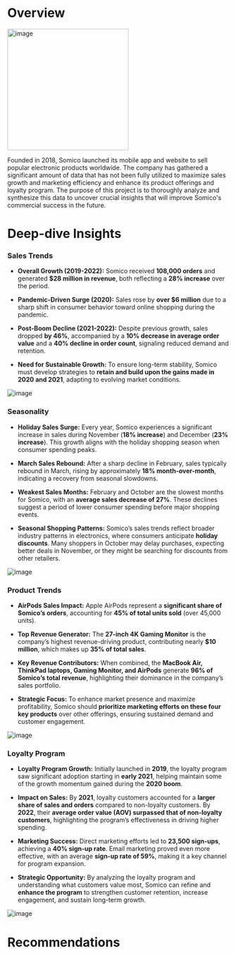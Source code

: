 # Overview
<img width="275" alt="image" src="https://github.com/user-attachments/assets/5b4cd34a-3b91-4f17-acee-0261e155811a" />

Founded in 2018, Somico launched its mobile app and website to sell popular electronic products worldwide. The company has gathered a significant amount of data that has not been fully utilized to maximize sales growth and marketing efficiency and enhance its product offerings and loyalty program. The purpose of this project is to thoroughly analyze and synthesize this data to uncover crucial insights that will improve Somico's commercial success in the future.

# Deep-dive Insights

### Sales Trends
- **Overall Growth (2019-2022):** Somico received **108,000 orders** and generated **$28 million in revenue**, both reflecting a **28% increase** over the period.  

- **Pandemic-Driven Surge (2020):** Sales rose by **over $6 million** due to a sharp shift in consumer behavior toward online shopping during the pandemic.  

- **Post-Boom Decline (2021-2022):** Despite previous growth, sales dropped **by 46%**, accompanied by a **10% decrease in average order value** and a **40% decline in order count**, signaling reduced demand and retention.  

- **Need for Sustainable Growth:** To ensure long-term stability, Somico must develop strategies to **retain and build upon the gains made in 2020 and 2021**, adapting to evolving market conditions.

![image](https://github.com/user-attachments/assets/e601df74-ab20-4744-b065-c4a9a5859a76) 

### Seasonality
- **Holiday Sales Surge:** Every year, Somico experiences a significant increase in sales during November (**18% increase**) and December (**23% increase**). This growth aligns with the holiday shopping season when consumer spending peaks.  

- **March Sales Rebound:** After a sharp decline in February, sales typically rebound in March, rising by approximately **18% month-over-month**, indicating a recovery from seasonal slowdowns.  

- **Weakest Sales Months:** February and October are the slowest months for Somico, with an **average sales decrease of 27%**. These declines suggest a period of lower consumer spending before major shopping events.  

- **Seasonal Shopping Patterns:** Somico’s sales trends reflect broader industry patterns in electronics, where consumers anticipate **holiday discounts**. Many shoppers in October may delay purchases, expecting better deals in November, or they might be searching for discounts from other retailers.

![image](https://github.com/user-attachments/assets/14344633-9bfa-4a44-bc30-748df1e0d33d)

### Product Trends
- **AirPods Sales Impact:** Apple AirPods represent a **significant share of Somico’s orders**, accounting for **45% of total units sold** (over 45,000 units).  

- **Top Revenue Generator:** The **27-inch 4K Gaming Monitor** is the company’s highest revenue-driving product, contributing nearly **$10 million**, which makes up **35% of total sales**.  

- **Key Revenue Contributors:** When combined, the **MacBook Air, ThinkPad laptops, Gaming Monitor, and AirPods** generate **96% of Somico’s total revenue**, highlighting their dominance in the company’s sales portfolio.  

- **Strategic Focus:** To enhance market presence and maximize profitability, Somico should **prioritize marketing efforts on these four key products** over other offerings, ensuring sustained demand and customer engagement.

![image](https://github.com/user-attachments/assets/766c038d-61c5-4a69-b0f4-4eb11849792d)

### Loyalty Program
- **Loyalty Program Growth:** Initially launched in **2019**, the loyalty program saw significant adoption starting in **early 2021**, helping maintain some of the growth momentum gained during the **2020 boom**.  

- **Impact on Sales:** By **2021**, loyalty customers accounted for a **larger share of sales and orders** compared to non-loyalty customers. By **2022**, their **average order value (AOV) surpassed that of non-loyalty customers**, highlighting the program’s effectiveness in driving higher spending.  

- **Marketing Success:** Direct marketing efforts led to **23,500 sign-ups**, achieving a **40% sign-up rate**. Email marketing proved even more effective, with an average **sign-up rate of 59%**, making it a key channel for program expansion.  

- **Strategic Opportunity:** By analyzing the loyalty program and understanding what customers value most, Somico can refine and **enhance the program** to strengthen customer retention, increase engagement, and sustain long-term growth.


![image](https://github.com/user-attachments/assets/86610b89-d7b1-4f58-9b5a-57c2d6c39ef9)


# Recommendations

